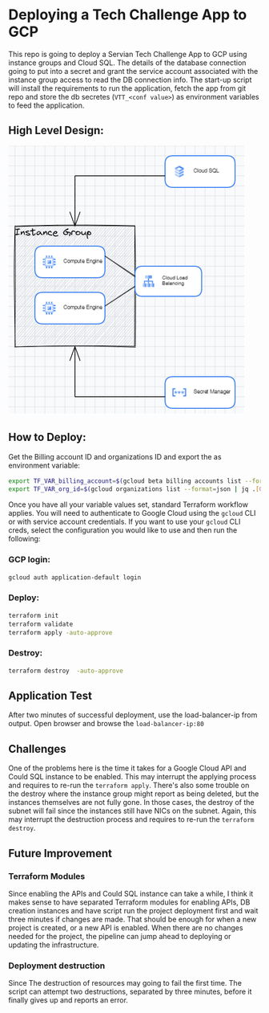 # Deploying a Tech Challenge App to GCP

This repo is going to deploy a Servian Tech Challenge App to GCP using instance groups and Cloud SQL. The details of the database connection going to put into a secret and grant the service account associated with the instance group access to read the DB connection info. The start-up script will install the requirements to run the application, fetch the app from git repo and store the db secretes (`VTT_<conf value>`) as environment variables to feed the application.

## High Level Design:
![topology.png](topology.png)

## How to Deploy:
Get the Billing account ID and organizations ID and export the as environment variable:

```bash
export TF_VAR_billing_account=$(gcloud beta billing accounts list --format=json | jq .[0].name -r | cut -d'/' -f2)
export TF_VAR_org_id=$(gcloud organizations list --format=json | jq .[0].name -r | cut -d'/' -f2)
```

Once you have all your variable values set, standard Terraform workflow applies. You will need to authenticate to Google Cloud using the `gcloud` CLI or with service account credentials. If you want to use your `gcloud` CLI creds, select the configuration you would like to use and then run the following:

### GCP login:

```bash
gcloud auth application-default login
```

### Deploy:
```bash
terraform init
terraform validate
terraform apply -auto-approve
```

### Destroy:
```bash
terraform destroy  -auto-approve
```
## Application Test
After two minutes of successful deployment, use the load-balancer-ip from output. Open browser and browse the `load-balancer-ip:80`

## Challenges
One of the problems here is the time it takes for a Google Cloud API and Could SQL instance to be enabled. This may interrupt the applying process and requires to re-run the `terraform apply`. There's also some trouble on the destroy where the instance group might report as being deleted, but the instances themselves are not fully gone. In those cases, the destroy of the subnet will fail since the instances still have NICs on the subnet. Again, this may interrupt the destruction process and requires to re-run the `terraform destroy`.

## Future Improvement

### Terraform Modules

Since enabling the APIs and Could SQL instance can take a while, I think it makes sense to have separated Terraform modules for enabling APIs, DB creation instances and have script run the project deployment first and wait three minutes if changes are made. That should be enough for when a new project is created, or a new API is enabled. When there are no changes needed for the project, the pipeline can jump ahead to deploying or updating the infrastructure.

### Deployment destruction

Since The destruction of resources may going to fail the first time. The script can attempt two destructions, separated by three minutes, before it finally gives up and reports an error.